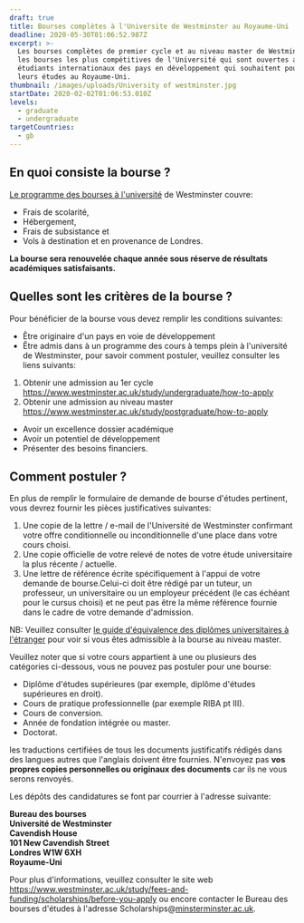 ```yaml
---
draft: true
title: Bourses complètes à l'Universite de Westminster au Royaume-Uni
deadline: 2020-05-30T01:06:52.987Z
excerpt: >-
  Les bourses complètes de premier cycle et au niveau master de Westminster sont
  les bourses les plus compétitives de l'Université qui sont ouvertes aux
  étudiants internationaux des pays en développement qui souhaitent poursuivre
  leurs études au Royaume-Uni.
thumbnail: /images/uploads/University of westminster.jpg
startDate: 2020-02-02T01:06:53.010Z
levels:
  - graduate
  - undergraduate
targetCountries:
  - gb
---
```

## En quoi consiste la bourse ?

[Le programme des bourses à l'université](https://www.westminster.ac.uk/study/fees-and-funding/scholarships/westminster-undergraduate-full-scholarship) de Westminster couvre:

* Frais de scolarité, 
* Hébergement, 
* Frais de subsistance et 
* Vols à destination et en provenance de Londres. 

**La bourse sera renouvelée chaque année sous réserve de résultats académiques satisfaisants.**

## Quelles sont les critères de la bourse ?

Pour bénéficier de la bourse vous devez remplir les conditions suivantes:

* Être originaire d'un pays en voie de développement 
* Être admis dans à un programme des cours à temps plein à l'université de Westminster, pour savoir comment postuler, veuillez consulter les liens suivants:

1. Obtenir une admission au 1er cycle <https://www.westminster.ac.uk/study/undergraduate/how-to-apply>
2. Obtenir une admission au niveau master <https://www.westminster.ac.uk/study/postgraduate/how-to-apply>

* Avoir un excellence dossier académique
* Avoir un potentiel de développement 
* Présenter des besoins financiers.

## Comment postuler ?

En plus de remplir le formulaire de demande de bourse d'études pertinent, vous devrez fournir les pièces justificatives suivantes:

1. Une copie de la lettre / e-mail de l'Université de Westminster confirmant votre offre conditionnelle ou inconditionnelle d'une place dans votre cours choisi.
2. Une copie officielle de votre relevé de notes de votre étude universitaire la plus récente / actuelle.
3. Une lettre de référence écrite spécifiquement à l'appui de votre demande de bourse.Celui-ci doit être rédigé par un tuteur, un professeur, un universitaire ou un employeur précédent (le cas échéant pour le cursus choisi) et ne peut pas être la même référence fournie dans le cadre de votre demande d'admission.

NB: Veuillez consulter [le guide d'équivalence des diplômes universitaires à l'étranger](https://www.westminster.ac.uk/sites/default/public-files/general-documents/overseas-academic-qualifications-equivalency-chart.pdf) pour voir si vous êtes admissible à la bourse au niveau master.

Veuillez noter que si votre cours appartient à une ou plusieurs des catégories ci-dessous, vous ne pouvez pas postuler pour une bourse:

* Diplôme d'études supérieures (par exemple, diplôme d'études supérieures en droit).
* Cours de pratique professionnelle (par exemple RIBA pt III).
* Cours de conversion.
* Année de fondation intégrée ou master.
* Doctorat.

les traductions certifiées de tous les documents justificatifs rédigés dans des langues autres que l'anglais doivent être fournies. N'envoyez pas **vos propres copies personnelles ou originaux des documents** car ils ne vous serons renvoyés.

Les dépôts des candidatures se font par courrier à l'adresse suivante: 

**Bureau des bourses\
Université de Westminster\
Cavendish House\
101 New Cavendish Street\
Londres W1W 6XH\
Royaume-Uni**

Pour plus d'informations, veuillez consulter le site web <https://www.westminster.ac.uk/study/fees-and-funding/scholarships/before-you-apply> ou encore contacter le Bureau des bourses d'études à l'adresse Scholarships@[minsterminster.ac.uk](mailto:scholarships@westminster.ac.uk).
